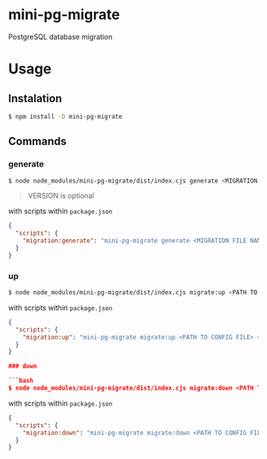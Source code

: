 # mini-pg-migrate

PostgreSQL database migration

# Usage

## Instalation

```bash
$ npm install -D mini-pg-migrate
```

## Commands

### generate

```bash
$ node node_modules/mini-pg-migrate/dist/index.cjs generate <MIGRATION FILE NAME> <TARGET DIRECTORY> <VERSION>
```

> VERSION is optional

with scripts within `package.json`
```json
{
  "scripts": {
    "migration:generate": "mini-pg-migrate generate <MIGRATION FILE NAME> <TARGET DIRECTORY> <VERSION>"
  }
}
```

### up

```bash
$ node node_modules/mini-pg-migrate/dist/index.cjs migrate:up <PATH TO CONFIG FILE> <MIGRATION DIR>
```

with scripts within `package.json`
```json
{
  "scripts": {
    "migration:up": "mini-pg-migrate migrate:up <PATH TO CONFIG FILE> <MIGRATION DIR>"
  }
}

### down

```bash
$ node node_modules/mini-pg-migrate/dist/index.cjs migrate:down <PATH TO CONFIG FILE> <MIGRATION DIR>
```

with scripts within `package.json`
```json
{
  "scripts": {
    "migration:down": "mini-pg-migrate migrate:down <PATH TO CONFIG FILE> <MIGRATION DIR>"
  }
}